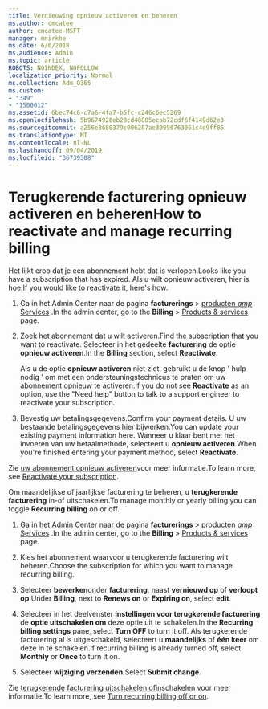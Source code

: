 ```yaml
---
title: Vernieuwing opnieuw activeren en beheren
ms.author: cmcatee
author: cmcatee-MSFT
manager: mnirkhe
ms.date: 6/6/2018
ms.audience: Admin
ms.topic: article
ROBOTS: NOINDEX, NOFOLLOW
localization_priority: Normal
ms.collection: Adm_O365
ms.custom:
- "349"
- "1500012"
ms.assetid: 6bec74c6-c7a6-4fa7-b5fc-c246c6ec5269
ms.openlocfilehash: 5b9674920eb28cd48805ecab72cdf6f4149d62e3
ms.sourcegitcommit: a256e8680379c006287ae30996763051c4d9ff85
ms.translationtype: MT
ms.contentlocale: nl-NL
ms.lasthandoff: 09/04/2019
ms.locfileid: "36739308"
---
```

# <a name="how-to-reactivate-and-manage-recurring-billing"></a><span data-ttu-id="a17bc-102">Terugkerende facturering opnieuw activeren en beheren</span><span class="sxs-lookup"><span data-stu-id="a17bc-102">How to reactivate and manage recurring billing</span></span>

<span data-ttu-id="a17bc-103">Het lijkt erop dat je een abonnement hebt dat is verlopen.</span><span class="sxs-lookup"><span data-stu-id="a17bc-103">Looks like you have a subscription that has expired.</span></span> <span data-ttu-id="a17bc-104">Als u wilt opnieuw activeren, hier is hoe.</span><span class="sxs-lookup"><span data-stu-id="a17bc-104">If you would like to reactivate it, here's how.</span></span>
  
1. <span data-ttu-id="a17bc-105">Ga in het Admin Center naar de pagina **facturerings** \> [producten _amp_ Services](https://go.microsoft.com/fwlink/p/?linkid=842054) .</span><span class="sxs-lookup"><span data-stu-id="a17bc-105">In the admin center, go to the **Billing** \> [Products & services](https://go.microsoft.com/fwlink/p/?linkid=842054) page.</span></span>

2. <span data-ttu-id="a17bc-106">Zoek het abonnement dat u wilt activeren.</span><span class="sxs-lookup"><span data-stu-id="a17bc-106">Find the subscription that you want to reactivate.</span></span> <span data-ttu-id="a17bc-107">Selecteer in het gedeelte **facturering** de optie **opnieuw activeren**.</span><span class="sxs-lookup"><span data-stu-id="a17bc-107">In the **Billing** section, select  **Reactivate**.</span></span>

    <span data-ttu-id="a17bc-108">Als u de optie **opnieuw activeren** niet ziet, gebruikt u de knop ' hulp nodig ' om met een ondersteuningstechnicus te praten om uw abonnement opnieuw te activeren.</span><span class="sxs-lookup"><span data-stu-id="a17bc-108">If you do not see **Reactivate** as an option, use the "Need help" button to talk to a support engineer to reactivate your subscription.</span></span>

3. <span data-ttu-id="a17bc-109">Bevestig uw betalingsgegevens.</span><span class="sxs-lookup"><span data-stu-id="a17bc-109">Confirm your payment details.</span></span> <span data-ttu-id="a17bc-110">U uw bestaande betalingsgegevens hier bijwerken.</span><span class="sxs-lookup"><span data-stu-id="a17bc-110">You can update your existing payment information here.</span></span> <span data-ttu-id="a17bc-111">Wanneer u klaar bent met het invoeren van uw betaalmethode, selecteert u **opnieuw activeren**.</span><span class="sxs-lookup"><span data-stu-id="a17bc-111">When you're finished entering your payment method, select **Reactivate**.</span></span>

<span data-ttu-id="a17bc-112">Zie [uw abonnement opnieuw activeren](https://docs.microsoft.com//office365/admin/subscriptions-and-billing/reactivate-your-subscription)voor meer informatie.</span><span class="sxs-lookup"><span data-stu-id="a17bc-112">To learn more, see [Reactivate your subscription](https://docs.microsoft.com//office365/admin/subscriptions-and-billing/reactivate-your-subscription).</span></span> 

<span data-ttu-id="a17bc-113">Om maandelijkse of jaarlijkse facturering te beheren, u **terugkerende facturering** in-of uitschakelen.</span><span class="sxs-lookup"><span data-stu-id="a17bc-113">To manage monthly or yearly billing you can toggle **Recurring billing** on or off.</span></span>
  
1. <span data-ttu-id="a17bc-114">Ga in het Admin Center naar de pagina **facturerings** \> [producten _amp_ Services](https://go.microsoft.com/fwlink/p/?linkid=842054) .</span><span class="sxs-lookup"><span data-stu-id="a17bc-114">In the admin center, go to the **Billing** \> [Products & services](https://go.microsoft.com/fwlink/p/?linkid=842054) page.</span></span>

2. <span data-ttu-id="a17bc-115">Kies het abonnement waarvoor u terugkerende facturering wilt beheren.</span><span class="sxs-lookup"><span data-stu-id="a17bc-115">Choose the subscription for which you want to manage recurring billing.</span></span>

3. <span data-ttu-id="a17bc-116">Selecteer **bewerken**onder **facturering**, naast **vernieuwd op** of **verloopt op**.</span><span class="sxs-lookup"><span data-stu-id="a17bc-116">Under **Billing**, next to **Renews on** or **Expiring on**, select **edit**.</span></span>

4. <span data-ttu-id="a17bc-117">Selecteer in het deelvenster **instellingen voor terugkerende facturering** de **optie uitschakelen om** deze optie uit te schakelen.</span><span class="sxs-lookup"><span data-stu-id="a17bc-117">In the **Recurring billing settings** pane, select **Turn OFF** to turn it off.</span></span> <span data-ttu-id="a17bc-118">Als terugkerende facturering al is uitgeschakeld, selecteert u **maandelijks** of **één keer** om deze in te schakelen.</span><span class="sxs-lookup"><span data-stu-id="a17bc-118">If recurring billing is already turned off, select **Monthly** or **Once** to turn it on.</span></span>

5. <span data-ttu-id="a17bc-119">Selecteer **wijziging verzenden**.</span><span class="sxs-lookup"><span data-stu-id="a17bc-119">Select **Submit change**.</span></span>

<span data-ttu-id="a17bc-120">Zie [terugkerende facturering uitschakelen of](https://docs.microsoft.com/office365/admin/subscriptions-and-billing/renew-your-subscription#turn-recurring-billing-off-or-on)inschakelen voor meer informatie.</span><span class="sxs-lookup"><span data-stu-id="a17bc-120">To learn more, see [Turn recurring billing off or on](https://docs.microsoft.com/office365/admin/subscriptions-and-billing/renew-your-subscription#turn-recurring-billing-off-or-on).</span></span>